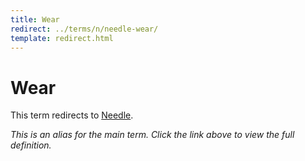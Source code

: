 ```yaml
---
title: Wear
redirect: ../terms/n/needle-wear/
template: redirect.html
---
```


# Wear

This term redirects to [Needle](../terms/n/needle-wear/).

*This is an alias for the main term. Click the link above to view the full definition.*
